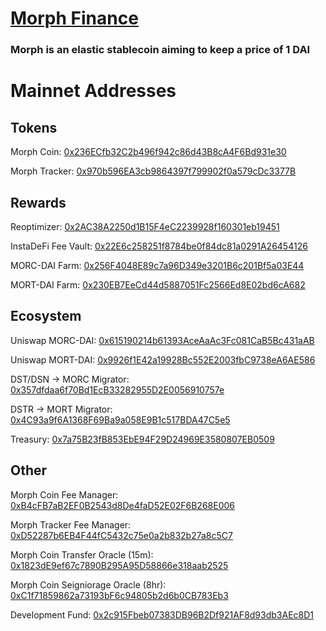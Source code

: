 # [Morph Finance](https://morph.finance)
### Morph is an elastic stablecoin aiming to keep a price of 1 DAI

# Mainnet Addresses
## Tokens
Morph Coin: [0x236ECfb32C2b496f942c86d43B8cA4F6Bd931e30](https://etherscan.io/address/0x236ECfb32C2b496f942c86d43B8cA4F6Bd931e30)

Morph Tracker: [0x970b596EA3cb9864397f799902f0a579cDc3377B](https://etherscan.io/address/0x970b596EA3cb9864397f799902f0a579cDc3377B)

## Rewards
Reoptimizer: [0x2AC38A2250d1B15F4eC2239928f160301eb19451](https://etherscan.io/address/0x2AC38A2250d1B15F4eC2239928f160301eb19451)

InstaDeFi Fee Vault: [0x22E6c258251f8784be0f84dc81a0291A26454126](https://etherscan.io/address/0x22E6c258251f8784be0f84dc81a0291A26454126)

MORC-DAI Farm: [0x256F4048E89c7a96D349e3201B6c201Bf5a03E44](https://etherscan.io/address/0x256F4048E89c7a96D349e3201B6c201Bf5a03E44)

MORT-DAI Farm: [0x230EB7EeCd44d5887051Fc2566Ed8E02bd6cA682](https://etherscan.io/address/0x230EB7EeCd44d5887051Fc2566Ed8E02bd6cA682)

## Ecosystem
Uniswap MORC-DAI: [0x615190214b61393AceAaAc3Fc081CaB5Bc431aAB](https://etherscan.io/address/0x615190214b61393AceAaAc3Fc081CaB5Bc431aAB)

Uniswap MORT-DAI: [0x9926f1E42a19928Bc552E2003fbC9738eA6AE586](https://etherscan.io/address/0x9926f1E42a19928Bc552E2003fbC9738eA6AE586)

DST/DSN -> MORC Migrator: [0x357dfdaa6f70Bd1EcB33282955D2E0056910757e](https://etherscan.io/address/0x357dfdaa6f70Bd1EcB33282955D2E0056910757e)

DSTR -> MORT Migrator: [0x4C93a9f6A1368F69Ba9a058E9B1c517BDA47C5e5](https://etherscan.io/address/0x4C93a9f6A1368F69Ba9a058E9B1c517BDA47C5e5)

Treasury: [0x7a75B23fB853EbE94F29D24969E3580807EB0509](https://etherscan.io/address/0x7a75B23fB853EbE94F29D24969E3580807EB0509)

## Other
Morph Coin Fee Manager: [0xB4cFB7aB2EF0B2543d8De4faD52E02F6B268E006](https://etherscan.io/address/0xB4cFB7aB2EF0B2543d8De4faD52E02F6B268E006)

Morph Tracker Fee Manager: [0xD52287b6EB4F44fC5432c75e0a2b832b27a8c5C7](https://etherscan.io/address/0xD52287b6EB4F44fC5432c75e0a2b832b27a8c5C7)

Morph Coin Transfer Oracle (15m): [0x1823dE9ef67c7890B295A95D58866e318aab2525](https://etherscan.io/address/0x1823dE9ef67c7890B295A95D58866e318aab2525)

Morph Coin Seigniorage Oracle (8hr): [0xC1f71859862a73193bF6c94805b2d6b0CB783Eb3](https://etherscan.io/address/0xC1f71859862a73193bF6c94805b2d6b0CB783Eb3)

Development Fund: [0x2c915Fbeb07383DB96B2Df921AF8d93db3AEc8D1](https://etherscan.io/address/0x2c915Fbeb07383DB96B2Df921AF8d93db3AEc8D1)
